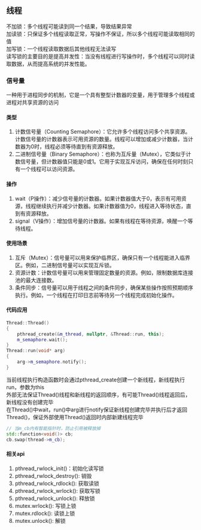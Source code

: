 ## 线程

不加锁：多个线程可能读到同一个结果，导致结果异常  
加读锁：只保证多个线程读取正常，写操作不保证，所以多个线程可能读取相同的值  
加写锁：一个线程读取数据后其他线程无法读写  
读写锁的主要目的是提高并发性：当没有线程进行写操作时，多个线程可以同时读取数据，从而提高系统的并发性能。

### 信号量
一种用于进程同步的机制，它是一个具有整型计数器的变量，用于管理多个线程或进程对共享资源的访问
#### 类型
1. 计数信号量（Counting Semaphore）：它允许多个线程访问多个共享资源。计数信号量的计数器表示可用资源的数量。线程可以增加或减少计数器，当计数器为0时，线程必须等待直到有资源释放。
2. 二进制信号量（Binary Semaphore）：也称为互斥量（Mutex），它类似于计数信号量，但计数器值只能是0或1。它用于实现互斥访问，确保在任何时刻只有一个线程可以访问资源。
#### 操作
1. wait（P操作）：减少信号量的计数器。如果计数器值大于0，表示有可用资源，线程继续执行并减少计数器。如果计数器值为0，线程进入等待状态，直到有资源释放。
2. signal（V操作）：增加信号量的计数器。如果有线程在等待资源，唤醒一个等待线程。
#### 使用场景
1. 互斥（Mutex）：信号量可以用来保护临界区，确保只有一个线程能进入临界区。例如，二进制信号量可以实现互斥锁。
2. 资源计数：计数信号量可以用来管理固定数量的资源。例如，限制数据库连接池的最大连接数。
3. 条件同步：信号量可以用于线程之间的条件同步，确保某些操作按照预期顺序执行。例如，一个线程在打印日志前等待另一个线程完成初始化操作。

#### 代码应用
```cpp
Thread::Thread()
{
    pthread_create(&m_thread, nullptr, &Thread::run, this);
    m_semaphore.wait();
}
Thread::run(void* arg)
{
    arg->m_semaphore.notify();
}
```
当前线程执行构造函数时会通过pthread_create创建一个新线程，新线程执行run，参数为this  
外部无法保证Thread()线程和新线程的返回顺序，有可能Thread()线程返回后，新线程没有创建完毕  
在Thread()中wait，run()中arg进行notify保证新线程创建完毕并执行后才返回Thread()，保证外部使用Thread()返回时内部新建线程完毕
```cpp
// 当m_cb内有智能指针时，防止引用被释放掉
std::function<void()> cb;
cb.swap(thread->m_cb);
```

#### 相关api
1. pthread_rwlock_init()：初始化读写锁
2. pthread_rwlock_destroy(): 销毁
3. pthread_rwlock_rdlock(): 获取读锁
4. pthread_rwlock_wrlock(): 获取写锁
5. pthread_rwlock_unlock(): 释放锁
6. mutex.wrlock(): 写锁上锁
7. mutex.rdlock(): 读锁上锁
7. mutex.unlock(): 解锁